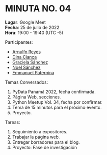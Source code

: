 # MINUTA NO. 04

**Lugar**: Google Meet  
**Fecha**: 25 de julio de 2022  
**Hora**: 19:00 - 19:40 (UTC -5)

Participantes:

-   [Arnulfo Reyes](https://www.linkedin.com/in/arnulfo-rh)
-   [Dina Cianca](https://www.linkedin.com/in/dina-cianca-9a3113210)
-   [Graciela Sánchez](<>)
-   [Noel Sánchez](https://www.linkedin.com/in/noel-s%C3%A1nchez-2945071ab)
-   [Emmanuel Paternina](https://www.linkedin.com/in/emmanuel-paternina-446a2734)

Temas Conversados:

1.  PyData Panamá 2022, fecha confirmada.
2.  Página Web, secciones.
3.  Python Meetup Vol. 34, fecha por confirmar.
4.  Tema de 15 minutos para el próximo evento.
5.  Proyecto.

Tareas:

1.  Seguimiento a expositores.
2.  Trabajar la página web.
3.  Entregar borradores para el blog.
4.  Proyecto: Fase de investigación
